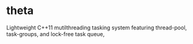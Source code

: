 # theta
Lightweight C++11 mutilthreading tasking system featuring thread-pool, task-groups, and lock-free task queue, 
